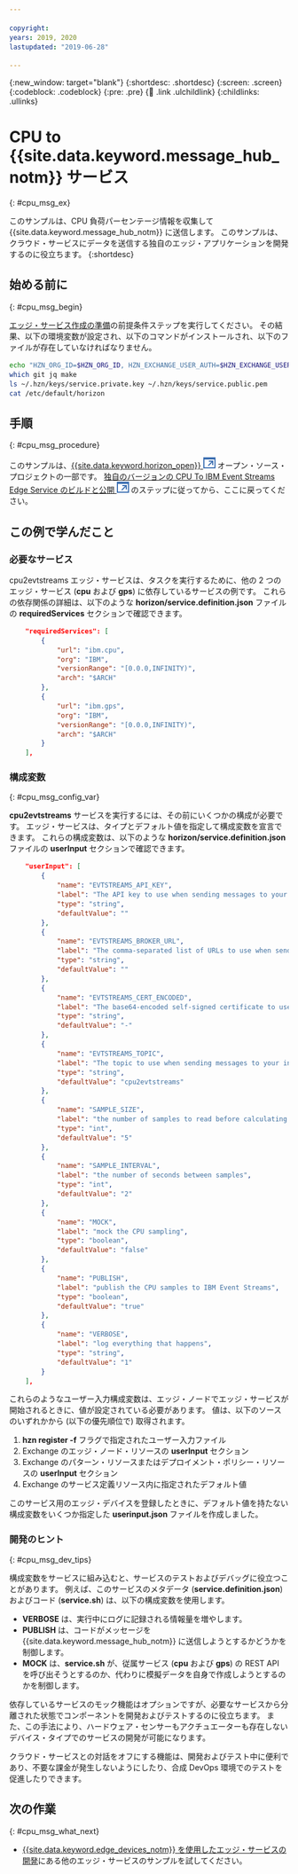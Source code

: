 ```yaml
---

copyright:
years: 2019, 2020
lastupdated: "2019-06-28"

---
```


{:new_window: target="blank"}
{:shortdesc: .shortdesc}
{:screen: .screen}
{:codeblock: .codeblock}
{:pre: .pre}
{:child: .link .ulchildlink}
{:childlinks: .ullinks}

# CPU to {{site.data.keyword.message_hub_notm}} サービス
{: #cpu_msg_ex}

このサンプルは、CPU 負荷パーセンテージ情報を収集して {{site.data.keyword.message_hub_notm}} に送信します。 このサンプルは、クラウド・サービスにデータを送信する独自のエッジ・アプリケーションを開発するのに役立ちます。
{:shortdesc}

## 始める前に
{: #cpu_msg_begin}

[エッジ・サービス作成の準備](service_containers.md)の前提条件ステップを実行してください。 その結果、以下の環境変数が設定され、以下のコマンドがインストールされ、以下のファイルが存在していなければなりません。

```bash
echo "HZN_ORG_ID=$HZN_ORG_ID, HZN_EXCHANGE_USER_AUTH=$HZN_EXCHANGE_USER_AUTH, DOCKER_HUB_ID=$DOCKER_HUB_ID"
which git jq make
ls ~/.hzn/keys/service.private.key ~/.hzn/keys/service.public.pem
cat /etc/default/horizon
```

## 手順
{: #cpu_msg_procedure}

このサンプルは、[{{site.data.keyword.horizon_open}} ![新しいタブで開く](../../images/icons/launch-glyph.svg "新しいタブで開く")](https://github.com/open-horizon/) オープン・ソース・プロジェクトの一部です。 [独自のバージョンの CPU To IBM Event Streams Edge Service のビルドと公開 ![新しいタブで開く](../../images/icons/launch-glyph.svg " 新しいタブで開く")](https://github.com/open-horizon/examples/blob/master/edge/evtstreams/cpu2evtstreams/CreateService.md#-building-and-publishing-your-own-version-of-the-cpu-to-ibm-event-streams-edge-service) のステップに従ってから、ここに戻ってください。

## この例で学んだこと

### 必要なサービス

cpu2evtstreams エッジ・サービスは、タスクを実行するために、他の 2 つのエッジ・サービス (**cpu** および **gps**) に依存しているサービスの例です。 これらの依存関係の詳細は、以下のような **horizon/service.definition.json** ファイルの **requiredServices** セクションで確認できます。

```json
    "requiredServices": [
        {
            "url": "ibm.cpu",
            "org": "IBM",
            "versionRange": "[0.0.0,INFINITY)",
            "arch": "$ARCH"
        },
        {
            "url": "ibm.gps",
            "org": "IBM",
            "versionRange": "[0.0.0,INFINITY)",
            "arch": "$ARCH"
        }
    ],
```

### 構成変数
{: #cpu_msg_config_var}

**cpu2evtstreams** サービスを実行するには、その前にいくつかの構成が必要です。 エッジ・サービスは、タイプとデフォルト値を指定して構成変数を宣言できます。 これらの構成変数は、以下のような **horizon/service.definition.json** ファイルの **userInput** セクションで確認できます。

```json  
    "userInput": [
        {
            "name": "EVTSTREAMS_API_KEY",
            "label": "The API key to use when sending messages to your instance of IBM Event Streams",
            "type": "string",
            "defaultValue": ""
        },
        {
            "name": "EVTSTREAMS_BROKER_URL",
            "label": "The comma-separated list of URLs to use when sending messages to your instance of IBM Event Streams",
            "type": "string",
            "defaultValue": ""
        },
        {
            "name": "EVTSTREAMS_CERT_ENCODED",
            "label": "The base64-encoded self-signed certificate to use when sending messages to your ICP instance of IBM Event Streams. Not needed for IBM Cloud Event Streams.",
            "type": "string",
            "defaultValue": "-"
        },
        {
            "name": "EVTSTREAMS_TOPIC",
            "label": "The topic to use when sending messages to your instance of IBM Event Streams",
            "type": "string",
            "defaultValue": "cpu2evtstreams"
        },
        {
            "name": "SAMPLE_SIZE",
            "label": "the number of samples to read before calculating the average",
            "type": "int",
            "defaultValue": "5"
        },
        {
            "name": "SAMPLE_INTERVAL",
            "label": "the number of seconds between samples",
            "type": "int",
            "defaultValue": "2"
        },
        {
            "name": "MOCK",
            "label": "mock the CPU sampling",
            "type": "boolean",
            "defaultValue": "false"
        },
        {
            "name": "PUBLISH",
            "label": "publish the CPU samples to IBM Event Streams",
            "type": "boolean",
            "defaultValue": "true"
        },
        {
            "name": "VERBOSE",
            "label": "log everything that happens",
            "type": "string",
            "defaultValue": "1"
        }
    ],
```

これらのようなユーザー入力構成変数は、エッジ・ノードでエッジ・サービスが開始されるときに、値が設定されている必要があります。 値は、以下のソースのいずれかから (以下の優先順位で) 取得されます。

1. **hzn register -f** フラグで指定されたユーザー入力ファイル
2. Exchange のエッジ・ノード・リソースの **userInput** セクション
3. Exchange のパターン・リソースまたはデプロイメント・ポリシー・リソースの **userInput** セクション
4. Exchange のサービス定義リソース内に指定されたデフォルト値

このサービス用のエッジ・デバイスを登録したときに、デフォルト値を持たない構成変数をいくつか指定した **userinput.json** ファイルを作成しました。

### 開発のヒント
{: #cpu_msg_dev_tips}

構成変数をサービスに組み込むと、サービスのテストおよびデバッグに役立つことがあります。 例えば、このサービスのメタデータ (**service.definition.json**) およびコード (**service.sh**) は、以下の構成変数を使用します。

* **VERBOSE** は、実行中にログに記録される情報量を増やします。
* **PUBLISH** は、コードがメッセージを {{site.data.keyword.message_hub_notm}} に送信しようとするかどうかを制御します。
* **MOCK** は、**service.sh** が、従属サービス (**cpu** および **gps**) の REST API を呼び出そうとするのか、代わりに模擬データを自身で作成しようとするのかを制御します。

依存しているサービスのモック機能はオプションですが、必要なサービスから分離された状態でコンポーネントを開発およびテストするのに役立ちます。 また、この手法により、ハードウェア・センサーもアクチュエーターも存在しないデバイス・タイプでのサービスの開発が可能になります。

クラウド・サービスとの対話をオフにする機能は、開発およびテスト中に便利であり、不要な課金が発生しないようにしたり、合成 DevOps 環境でのテストを促進したりできます。

## 次の作業
{: #cpu_msg_what_next}

* [{{site.data.keyword.edge_devices_notm}} を使用したエッジ・サービスの開発](developing.md)にある他のエッジ・サービスのサンプルを試してください。
